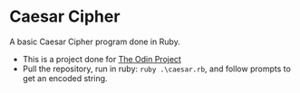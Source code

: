 # Caesar Cipher
A basic Caesar Cipher program done in Ruby.
- This is a project done for [The Odin Project](https://www.theodinproject.com/lessons/ruby-caesar-cipher)
- Pull the repository, run in ruby: `ruby .\caesar.rb`, and follow prompts to get an encoded string.